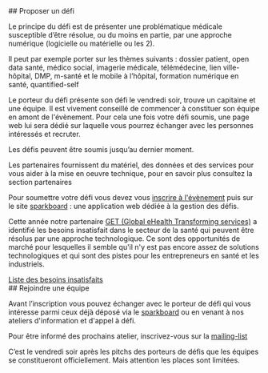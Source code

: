 <div class="col-xs-12 col-md-6" markdown="1">
## Proposer un défi

Le principe du défi est de présenter une problématique médicale susceptible d’être résolue, ou du moins en partie, par une approche numérique (logicielle ou matérielle ou les 2).

Il peut par exemple porter sur les thèmes suivants : dossier patient, open data santé, médico social, imagerie médicale, télémédecine, lien ville-hôpital, DMP, m-santé et le mobile à l’hôpital, formation numérique en santé, quantified-self

Le porteur du défi présente son défi le vendredi soir, trouve un capitaine et une équipe. Il est vivement conseillé de commencer à constituer son équipe en amont de l'évènement. Pour cela une fois votre défi soumis, une page web lui sera dédié sur laquelle vous pourrez échanger avec les personnes intéressés et recruter.

Les défis peuvent être soumis jusqu’au dernier moment.

Les partenaires fournissent du matériel, des données et des services pour vous aider à la mise en oeuvre technique, pour en savoir plus consultez la section partenaires

Pour soumettre votre défi vous devez vous [inscrire à l'évènement](http://hhcamp.eventbrite.fr) puis sur le site [sparkboard](http://hhcamp.sparkboard.com) : une application web dédiée à la gestion des défis.

Cette année notre partenaire [GET (Global eHealth Transforming services)](http://www.get-ehealth.eu/) a identifié les besoins insatisfait dans le secteur de la santé qui peuvent être résolus par une approche technologique. Ce sont des opportunités de marché pour lesquelles il semble qu'il n'y est pas encore assez de solutions technologiques et qui sont des pistes pour les entrepreneurs en santé et les industriels.

<a href="http://www.get-ehealth.eu/fill-the-gap/" class="btn btn-primary btn-block">
          Liste des besoins insatisfaits
        </a>

<div class="col-xs-12 col-md-6" markdown="1">
## Rejoindre une équipe

Avant l’inscription vous pouvez échanger avec le porteur de défi qui vous intéresse parmi ceux déjà déposé via le [sparkboard](http://hhcamp.sparkboard.com) ou en venant à nos ateliers d'information et d'appel à défi.

Pour être informé des prochains atelier, inscrivez-vous sur la [mailing-list](http://eepurl.com/Gbes1)

C’est le vendredi soir après les pitchs des porteurs de défis que les équipes se constitueront officiellement. Mais attention les places sont limitées.


</div>
